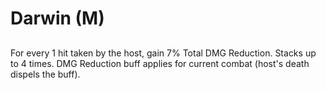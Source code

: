# Darwin (M)

## 

For every 1 hit taken by the host, gain 7% Total DMG Reduction. Stacks up to 4 times. DMG Reduction buff applies for current combat (host's death dispels the buff).